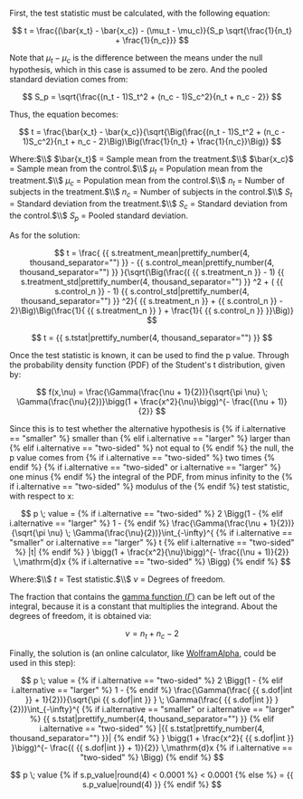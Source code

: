 First, the test statistic must be calculated, with the following equation:

$$
t = \frac{(\bar{x_t} - \bar{x_c}) - (\mu_t - \mu_c)}{S_p \sqrt{\frac{1}{n_t} + \frac{1}{n_c}}}
$$

Note that $\mu_t - \mu_c$ is the difference between the means under the null hypothesis, which in this case is assumed to be zero. And the pooled standard deviation comes from:

$$
S_p = \sqrt{\frac{(n_t - 1)S_t^2 + (n_c - 1)S_c^2}{n_t + n_c - 2}}
$$

Thus, the equation becomes:

$$
t = \frac{\bar{x_t} - \bar{x_c}}{\sqrt{\Big(\frac{(n_t - 1)S_t^2 + (n_c - 1)S_c^2}{n_t + n_c - 2}\Big)\Big(\frac{1}{n_t} + \frac{1}{n_c}}\Big)}
$$

Where:$\\$
$\bar{x_t}$ = Sample mean from the treatment.$\\$
$\bar{x_c}$ = Sample mean from the control.$\\$
$\mu_t$ = Population mean from the treatment.$\\$
$\mu_c$ = Population mean from the control.$\\$
$n_t$ = Number of subjects in the treatment.$\\$
$n_c$ = Number of subjects in the control.$\\$
$S_t$ = Standard deviation from the treatment.$\\$
$S_c$ = Standard deviation from the control.$\\$
$S_p$ = Pooled standard deviation.

As for the solution:

$$
t = \frac{ {{ s.treatment_mean|prettify_number(4, thousand_separator="") }} - {{ s.control_mean|prettify_number(4, thousand_separator="") }} }{\sqrt{\Big(\frac{( {{ s.treatment_n }} - 1) {{ s.treatment_std|prettify_number(4, thousand_separator="") }} ^2 + ( {{ s.control_n }} - 1) {{ s.control_std|prettify_number(4, thousand_separator="") }} ^2}{ {{ s.treatment_n }} + {{ s.control_n }} - 2}\Big)\Big(\frac{1}{ {{ s.treatment_n }} } + \frac{1}{ {{ s.control_n }} }}\Big)}
$$

$$
t = {{ s.tstat|prettify_number(4, thousand_separator="") }}
$$

Once the test statistic is known, it can be used to find the p value. Through the probability density function (PDF) of the Student's t distribution, given by:

$$
f(x,\nu) = \frac{\Gamma(\frac{\nu + 1}{2})}{\sqrt{\pi \nu} \; \Gamma(\frac{\nu}{2})}\bigg(1 + \frac{x^2}{\nu}\bigg)^{- \frac{(\nu + 1)}{2}}
$$

Since this is to test whether the alternative hypothesis is
{% if i.alternative == "smaller" %}
 smaller than
{% elif i.alternative == "larger" %}
 larger than
{% elif i.alternative == "two-sided" %}
 not equal to
{% endif %}
 the null, the p value comes from
{% if i.alternative == "two-sided" %}
 two times
{% endif %}
{% if i.alternative == "two-sided" or i.alternative == "larger" %}
 one minus
{% endif %}
 the integral of the PDF, from minus infinity to the
{% if i.alternative == "two-sided" %}
 modulus of the
{% endif %}
 test statistic, with respect to x:

$$
p \; value =
{% if i.alternative == "two-sided" %}
2 \Bigg(1 -
{% elif i.alternative == "larger" %}
1 -
{% endif %}
\frac{\Gamma(\frac{\nu + 1}{2})}{\sqrt{\pi \nu} \; \Gamma(\frac{\nu}{2})}\int_{-\infty}^{
{% if i.alternative == "smaller" or i.alternative == "larger" %}
t
{% elif i.alternative == "two-sided" %}
|t|
{% endif %}
} \bigg(1 + \frac{x^2}{\nu}\bigg)^{- \frac{(\nu + 1)}{2}} \,\mathrm{d}x
{% if i.alternative == "two-sided" %}
\Bigg)
{% endif %}
$$

Where:$\\$
$t$ = Test statistic.$\\$
$\nu$ = Degrees of freedom.

The fraction that contains the [gamma function ($\Gamma$)](https://en.wikipedia.org/wiki/Gamma_function) can be left out of the integral, because it is a constant that multiplies the integrand. About the degrees of freedom, it is obtained via:

$$
\nu = n_t + n_c - 2
$$

Finally, the solution is (an online calculator, like [WolframAlpha](https://www.wolframalpha.com), could be used in this step):

$$
p \; value =
{% if i.alternative == "two-sided" %}
2 \Bigg(1 -
{% elif i.alternative == "larger" %}
1 -
{% endif %}
\frac{\Gamma(\frac{ {{ s.dof|int }} + 1}{2})}{\sqrt{\pi {{ s.dof|int }} } \; \Gamma(\frac{ {{ s.dof|int }} }{2})}\int_{-\infty}^{
{% if i.alternative == "smaller" or i.alternative == "larger" %}
{{ s.tstat|prettify_number(4, thousand_separator="") }}
{% elif i.alternative == "two-sided" %}
|{{ s.tstat|prettify_number(4, thousand_separator="") }}|
{% endif %}
} \bigg(1 + \frac{x^2}{ {{ s.dof|int }} }\bigg)^{- \frac{( {{ s.dof|int }} + 1)}{2}} \,\mathrm{d}x
{% if i.alternative == "two-sided" %}
\Bigg)
{% endif %}
$$

$$
p \; value
{% if s.p_value|round(4) < 0.0001 %}
< 0.0001
{% else %}
= {{ s.p_value|round(4) }}
{% endif %}
$$
